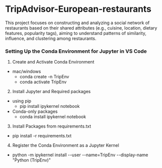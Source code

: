 # TripAdvisor-European-restaurants
This project focuses on constructing and analyzing a social network of restaurants based on their shared attributes  (e.g., cuisine, location, dietary features, popularity tags), aiming to understand patterns of similarity, influence, and  clustering among restaurants. 


### Setting Up the Conda Environment for Jupyter in VS Code
1. Create and Activate Conda Environment
- mac/windows
    - conda create -n TripEnv
    - conda activate TripEnv

2. Install Jupyter and Required packages

- using pip 
    - pip install ipykernel notebook
- Conda-only packages
    - conda install ipykernel notebook

3. Install Packages from requirements.txt
- pip install -r requirements.txt

4. Register the Conda Environment as a Jupyter Kernel
- python -m ipykernel install --user --name=TripEnv --display-name "Python (TripEnv)"





